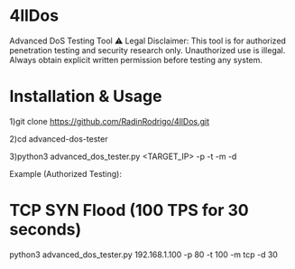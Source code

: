 # 4llDos
Advanced DoS Testing Tool ⚠ Legal Disclaimer: This tool is for authorized penetration testing and security research only. Unauthorized use is illegal. Always obtain explicit written permission before testing any system.  

# Installation & Usage

1)git clone https://github.com/RadinRodrigo/4llDos.git

2)cd advanced-dos-tester

3)python3 advanced_dos_tester.py <TARGET_IP> -p <PORT> -t <TPS> -m <METHOD> -d <DURATION>

Example (Authorized Testing):

# TCP SYN Flood (100 TPS for 30 seconds)
python3 advanced_dos_tester.py 192.168.1.100 -p 80 -t 100 -m tcp -d 30
